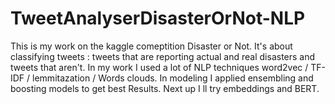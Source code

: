 # TweetAnalyserDisasterOrNot-NLP
This is my work on the kaggle comeptition Disaster or Not. It's about classifying tweets : tweets that are reporting actual and real disasters and tweets that aren't. In my work I used a lot of NLP techniques word2vec / TF-IDF / lemmitazation / Words clouds. In modeling I applied ensembling and boosting models to get best Results. Next up I ll try embeddings and BERT.
